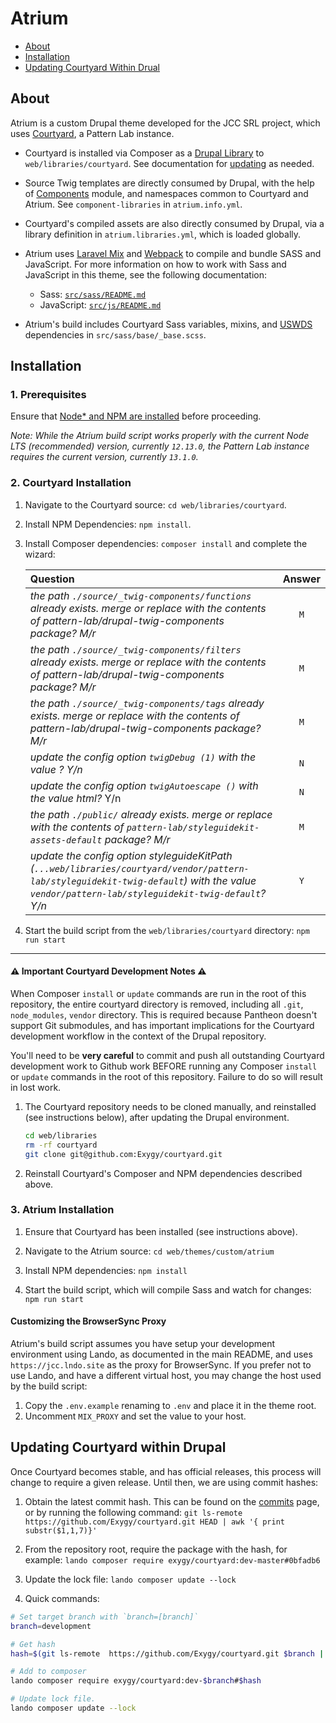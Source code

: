 # Atrium

- [About](#about)
- [Installation](#installation)
- [Updating Courtyard Within Drual](#updating-courtyard-within-drupal)

## About

Atrium is a custom Drupal theme developed for the JCC SRL project, which uses [Courtyard](https://github.com/Exygy/courtyard), a Pattern Lab instance.

- Courtyard is installed via Composer as a [Drupal Library](https://www.drupal.org/docs/8/theming/adding-stylesheets-css-and-javascript-js-to-a-drupal-8-theme) to `web/libraries/courtyard`. See documentation for [updating](#updating-courtyard-within-drupal) as needed.
- Source Twig templates are directly consumed by Drupal, with the help of [Components](https://www.drupal.org/project/components) module, and namespaces common to Courtyard and Atrium. See `component-libraries` in `atrium.info.yml`.
- Courtyard's compiled assets are also directly consumed by Drupal, via a library definition in `atrium.libraries.yml`, which is loaded globally.
- Atrium uses [Laravel Mix](https://laravel-mix.com) and [Webpack](https://webpack.js.org) to compile and bundle SASS and JavaScript. For more information on how to work with Sass and JavaScript in this theme, see the following documentation:

  - Sass: [`src/sass/README.md`](./src/sass/README.md)
  - JavaScript: [`src/js/README.md`](./src/js/README.md)

- Atrium's build includes Courtyard Sass variables, mixins, and [USWDS](https://github.com/uswds/uswds) dependencies in `src/sass/base/_base.scss`.

## Installation

### 1. Prerequisites

Ensure that [Node\* and NPM are installed](https://docs.npmjs.com/downloading-and-installing-node-js-and-npm) before proceeding.

_Note: While the Atrium build script works properly with the current Node LTS (recommended) version, currently `12.13.0`, the Pattern Lab instance requires the current version, currently `13.1.0`._

### 2. Courtyard Installation

1. Navigate to the Courtyard source: `cd web/libraries/courtyard`.

2. Install NPM Dependencies: `npm install`.

3. Install Composer dependencies: `composer install` and complete the wizard:

   | Question                                                                                                                                                                                      | Answer |
   | :-------------------------------------------------------------------------------------------------------------------------------------------------------------------------------------------- | :----: |
   | _the path `./source/_twig-components/functions` already exists. merge or replace with the contents of pattern-lab/drupal-twig-components package? M/r_                                        |  `M`   |
   | _the path `./source/_twig-components/filters` already exists. merge or replace with the contents of pattern-lab/drupal-twig-components package? M/r_                                          |  `M`   |
   | _the path `./source/_twig-components/tags` already exists. merge or replace with the contents of pattern-lab/drupal-twig-components package? M/r_                                             |  `M`   |
   | _update the config option `twigDebug (1)` with the value ? Y/n_                                                                                                                               |  `N`   |
   | _update the config option `twigAutoescape ()` with the value html?_ Y/n                                                                                                                       |  `N`   |
   | _the path `./public/` already exists. merge or replace with the contents of `pattern-lab/styleguidekit-assets-default` package? M/r_                                                          |  `M`   |
   | _update the config option styleguideKitPath (`...web/libraries/courtyard/vendor/pattern-lab/styleguidekit-twig-default`) with the value `vendor/pattern-lab/styleguidekit-twig-default`? Y/n_ |  `Y`   |

4. Start the build script from the `web/libraries/courtyard` directory: `npm run start`

---

#### ⚠️ Important Courtyard Development Notes ⚠️

When Composer `install` or `update` commands are run in the root of this repository, the entire courtyard directory is removed, including all `.git`, `node_modules`, `vendor` directory. This is required because Pantheon doesn't support Git submodules, and has important implications for the Courtyard development workflow in the context of the Drupal repository.

You'll need to be **very careful** to commit and push all outstanding Courtyard development work to Github work BEFORE running any Composer `install` or `update` commands in the root of this repository. Failure to do so will result in lost work.

1. The Courtyard repository needs to be cloned manually, and reinstalled (see instructions below), after updating the Drupal environment.

   ```sh
   cd web/libraries
   rm -rf courtyard
   git clone git@github.com:Exygy/courtyard.git
   ```

2. Reinstall Courtyard's Composer and NPM dependencies described above.

### 3. Atrium Installation

1. Ensure that Courtyard has been installed (see instructions above).

2. Navigate to the Atrium source: `cd web/themes/custom/atrium`

3. Install NPM dependencies: `npm install`

4. Start the build script, which will compile Sass and watch for changes: `npm run start`

#### Customizing the BrowserSync Proxy

Atrium's build script assumes you have setup your development environment using Lando, as documented in the main README, and uses `https://jcc.lndo.site` as the proxy for BrowserSync. If you prefer not to use Lando, and have a different virtual host, you may change the host used by the build script:

1. Copy the `.env.example` renaming to `.env` and place it in the theme root.
2. Uncomment `MIX_PROXY` and set the value to your host.

## Updating Courtyard within Drupal

Once Courtyard becomes stable, and has official releases, this process will change to require a given release. Until then, we are using commit hashes:

1. Obtain the latest commit hash. This can be found on the [commits](https://github.com/Exygy/courtyard/commits/master) page, or by running the following command: `git ls-remote https://github.com/Exygy/courtyard.git HEAD | awk '{ print substr($1,1,7)}'`
2. From the repository root, require the package with the hash, for example: `lando composer require exygy/courtyard:dev-master#0bfadb6`
3. Update the lock file: `lando composer update --lock`

4. Quick commands:
  ```bash
  # Set target branch with `branch=[branch]`
  branch=development 
  
  # Get hash
  hash=$(git ls-remote  https://github.com/Exygy/courtyard.git $branch | awk '{ print substr($1,1,7)}')
  
  # Add to composer
  lando composer require exygy/courtyard:dev-$branch#$hash
  
  # Update lock file.
  lando composer update --lock
  
  ```
